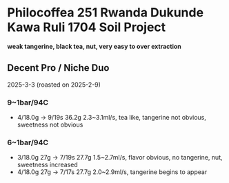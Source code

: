 # Philocoffea 251 Rwanda Dukunde Kawa Ruli 1704 Soil Project

**weak tangerine, black tea, nut, very easy to over extraction**

## Decent Pro / Niche Duo

2025-3-3 (roasted on 2025-2-9)

### 9~1bar/94C

- 4/18.0g -> 9/19s 36.2g 2.3\~3.1ml/s, tea like, tangerine not obvious, sweetness not obvious

### 6~1bar/94C

- 3/18.0g 27g -> 7/19s 27.7g 1.5\~2.7ml/s, flavor obvious, no tangerine, nut, sweetness increased
- 4/18.0g 27g -> 7/17s 27.7g 2.0\~2.9ml/s, tangerine begins to appear
